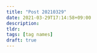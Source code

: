 ```yaml
---
title: "Post 20210329"
date: 2021-03-29T17:14:58+09:00
description:
tldr:
tags: [tag names]
draft: true
---
```

